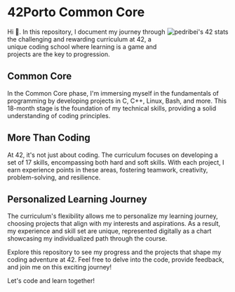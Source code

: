 # 42Porto Common Core

<p>

<a href="https://github.com/oakoudad/badge42"><img src="https://badge.mediaplus.ma/black/pedribei?1337Badge=off&UM6P=off" alt="pedribei's 42 stats" style="float: right; margin: 0 0 20px;" /></a>

Hi 👋. In this repository, I document my journey through the challenging and rewarding curriculum at 42, a unique coding school where learning is a game and projects are the key to progression.

</p>

## Common Core
In the Common Core phase, I'm immersing myself in the fundamentals of programming by developing projects in C, C++, Linux, Bash, and more. This 18-month stage is the foundation of my technical skills, providing a solid understanding of coding principles.

## More Than Coding
At 42, it's not just about coding. The curriculum focuses on developing a set of 17 skills, encompassing both hard and soft skills. With each project, I earn experience points in these areas, fostering teamwork, creativity, problem-solving, and resilience.

## Personalized Learning Journey
The curriculum's flexibility allows me to personalize my learning journey, choosing projects that align with my interests and aspirations. As a result, my experience and skill set are unique, represented digitally as a chart showcasing my individualized path through the course.

Explore this repository to see my progress and the projects that shape my coding adventure at 42. Feel free to delve into the code, provide feedback, and join me on this exciting journey!

Let's code and learn together!
